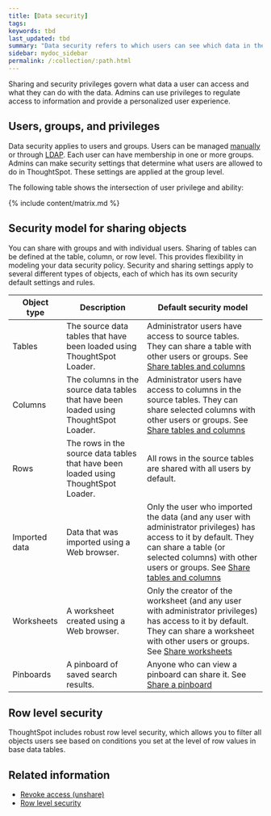 ```yaml
---
title: [Data security]
tags:
keywords: tbd
last_updated: tbd
summary: "Data security refers to which users can see which data in the ThoughtSpot application."
sidebar: mydoc_sidebar
permalink: /:collection/:path.html
---
```

Sharing and security privileges govern what data a user can access and what they can do with the data. Admins can use privileges to regulate access to information and provide a personalized user experience.

## Users, groups, and privileges

Data security applies to users and groups. Users can be managed [manually](/admin/users-groups/about-users-groups.html#) or through [LDAP](/admin/setup/about-LDAP.html#). Each user can have membership in one or more groups. Admins can make security settings that determine what users are allowed to do in ThoughtSpot. These settings are applied at the group level.

The following table shows the intersection of user privilege and ability:

{% include content/matrix.md %}


## Security model for sharing objects

You can share with groups and with individual users. Sharing of tables can be defined at the table, column, or row level. This provides flexibility in modeling your data security policy. Security and sharing settings apply to several different types of objects, each of which has its own security default settings and rules.

|Object type|Description|Default security model|
|-----------|-----------|----------------------|
|Tables|The source data tables that have been loaded using ThoughtSpot Loader.|Administrator users have access to source tables. They can share a table with other users or groups. See [Share tables and columns](share-source-tables.html#)|
|Columns|The columns in the source data tables that have been loaded using ThoughtSpot Loader.|Administrator users have access to columns in the source tables. They can share selected columns with other users or groups. See [Share tables and columns](share-source-tables.html#)|
|Rows|The rows in the source data tables that have been loaded using ThoughtSpot Loader.|All rows in the source tables are shared with all users by default. |
|Imported data|Data that was imported using a Web browser.|Only the user who imported the data (and any user with administrator privileges) has access to it by default. They can share a table (or selected columns) with other users or groups. See [Share tables and columns](share-source-tables.html#)|
|Worksheets|A worksheet created using a Web browser.|Only the creator of the worksheet (and any user with administrator privileges) has access to it by default. They can share a worksheet with other users or groups. See [Share worksheets](share-worksheets.html)|
|Pinboards|A pinboard of saved search results.|Anyone who can view a pinboard can share it. See [Share a pinboard](share-pinboards.html)|

## Row level security

ThoughtSpot includes robust row level security, which allows you to filter all objects users see based on conditions you set at the level of row values in base data tables.


## Related information

-   [Revoke access (unshare)](/admin/data-security/unshare.html)  
-   [Row level security](/admin/data-security/about-row-security.html)  

